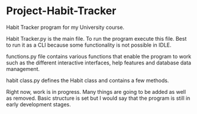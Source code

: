 # Project-Habit-Tracker
Habit Tracker program for my University course.

Habit Tracker.py is the main file. To run the program execute this file. Best to run it as a CLI because some functionality is not possible in IDLE.

functions.py file contains various functions that enable the program to work such as the different interactive interfaces, help features and database data management.

habit class.py defines the Habit class and contains a few methods.

Right now, work is in progress. Many things are going to be added as well as removed. Basic structure is set but I would say that the program is still in early development stages.
